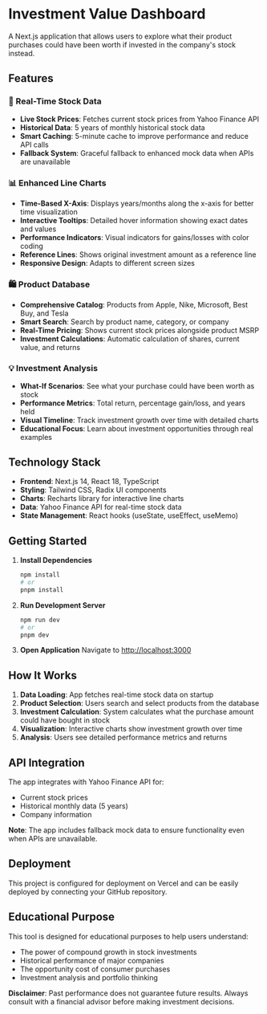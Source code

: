 # Investment Value Dashboard

A Next.js application that allows users to explore what their product purchases could have been worth if invested in the company's stock instead.

## Features

### 🚀 Real-Time Stock Data
- **Live Stock Prices**: Fetches current stock prices from Yahoo Finance API
- **Historical Data**: 5 years of monthly historical stock data
- **Smart Caching**: 5-minute cache to improve performance and reduce API calls
- **Fallback System**: Graceful fallback to enhanced mock data when APIs are unavailable

### 📊 Enhanced Line Charts
- **Time-Based X-Axis**: Displays years/months along the x-axis for better time visualization
- **Interactive Tooltips**: Detailed hover information showing exact dates and values
- **Performance Indicators**: Visual indicators for gains/losses with color coding
- **Reference Lines**: Shows original investment amount as a reference line
- **Responsive Design**: Adapts to different screen sizes

### 🛍️ Product Database
- **Comprehensive Catalog**: Products from Apple, Nike, Microsoft, Best Buy, and Tesla
- **Smart Search**: Search by product name, category, or company
- **Real-Time Pricing**: Shows current stock prices alongside product MSRP
- **Investment Calculations**: Automatic calculation of shares, current value, and returns

### 💡 Investment Analysis
- **What-If Scenarios**: See what your purchase could have been worth as stock
- **Performance Metrics**: Total return, percentage gain/loss, and years held
- **Visual Timeline**: Track investment growth over time with detailed charts
- **Educational Focus**: Learn about investment opportunities through real examples

## Technology Stack

- **Frontend**: Next.js 14, React 18, TypeScript
- **Styling**: Tailwind CSS, Radix UI components
- **Charts**: Recharts library for interactive line charts
- **Data**: Yahoo Finance API for real-time stock data
- **State Management**: React hooks (useState, useEffect, useMemo)

## Getting Started

1. **Install Dependencies**
   ```bash
   npm install
   # or
   pnpm install
   ```

2. **Run Development Server**
   ```bash
   npm run dev
   # or
   pnpm dev
   ```

3. **Open Application**
   Navigate to [http://localhost:3000](http://localhost:3000)

## How It Works

1. **Data Loading**: App fetches real-time stock data on startup
2. **Product Selection**: Users search and select products from the database
3. **Investment Calculation**: System calculates what the purchase amount could have bought in stock
4. **Visualization**: Interactive charts show investment growth over time
5. **Analysis**: Users see detailed performance metrics and returns

## API Integration

The app integrates with Yahoo Finance API for:
- Current stock prices
- Historical monthly data (5 years)
- Company information

**Note**: The app includes fallback mock data to ensure functionality even when APIs are unavailable.

## Deployment

This project is configured for deployment on Vercel and can be easily deployed by connecting your GitHub repository.

## Educational Purpose

This tool is designed for educational purposes to help users understand:
- The power of compound growth in stock investments
- Historical performance of major companies
- The opportunity cost of consumer purchases
- Investment analysis and portfolio thinking

**Disclaimer**: Past performance does not guarantee future results. Always consult with a financial advisor before making investment decisions.

